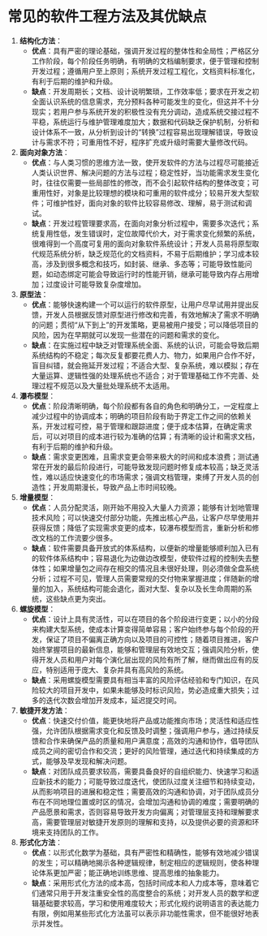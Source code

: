 # 常见的软件工程方法及其优缺点

1. **结构化方法**：
    - **优点**：具有严密的理论基础，强调开发过程的整体性和全局性；严格区分工作阶段，每个阶段任务明确，有明确的文档编制要求，便于管理和控制开发过程；遵循用户至上原则；系统开发过程工程化，文档资料标准化，有利于后期的维护和升级。
    - **缺点**：开发周期长；文档、设计说明繁琐，工作效率低；要求在开发之初全面认识系统的信息需求，充分预料各种可能发生的变化，但这并不十分现实；若用户参与系统开发的积极性没有充分调动，造成系统交接过程不平稳，系统运行与维护管理难度加大；数据和代码缺乏保护机制，分析和设计体系不一致，从分析到设计的“转换”过程容易出现理解错误，导致设计与需求不符；可重用性不好，程序扩充或升级时需要大量修改代码。
2. **面向对象方法**：
    - **优点**：与人类习惯的思维方法一致，使开发软件的方法与过程尽可能接近人类认识世界、解决问题的方法与过程；稳定性好，当功能需求发生变化时，往往仅需要一些局部性的修改，而不会引起软件结构的整体改变；可重用性好，对象是比较理想的模块和可重用的软件成分；较易开发大型软件；可维护性好，面向对象的软件比较容易修改、理解，易于测试和调试。
    - **缺点**：开发过程管理要求高，在面向对象分析过程中，需要多次迭代；系统复用性低，发生错误时，定位故障代价大，对于需求变化频繁的系统，很难得到一个高度可复用的面向对象软件系统设计；开发人员易将原型取代规范系统分析，缺乏规范化的文档资料，不易于后期维护；学习成本较高，涉及到很多概念和技巧，如封装、继承、多态等；可能导致性能问题，如动态绑定可能会导致运行时的性能开销，继承可能导致内存占用增加；过度设计可能导致复杂度增加。
3. **原型法**：
    - **优点**：能够快速构建一个可以运行的软件原型，让用户尽早试用并提出反馈，开发人员根据反馈对原型进行修改和完善，有效地解决了需求不明确的问题；贯彻“从下到上”的开发策略，更易被用户接受；可以降低项目的风险，因为在早期就可以发现一些潜在的问题和需求的变化。
    - **缺点**：在实施过程中缺乏对管理系统全面、系统的认识，可能会导致后期系统结构的不稳定；每次反复都要花费人力、物力，如果用户合作不好，盲目纠错，就会拖延开发过程；不适合大型、复杂系统，难以模拟；存在大量运算、逻辑性强的处理系统也不适合；对于管理基础工作不完善、处理过程不规范以及大量批处理系统不太适用。
4. **瀑布模型**：
    - **优点**：阶段清晰明确，每个阶段都有各自的角色和明确分工，一定程度上减少过程中的协调成本；明确的项目阶段有助于界定工作之间的依赖关系，开发过程可控，易于管理和跟踪进度；便于成本估算，在确定需求后，可以对项目的成本进行较为准确的估算；有清晰的设计和需求文档，有利于后期的维护和升级。
    - **缺点**：需求变更困难，且需求变更会带来极大的时间和成本浪费；测试通常在开发的最后阶段进行，可能导致发现问题时修复成本较高；缺乏灵活性，难以适应快速变化的市场需求；强调文档管理，束缚了开发人员的创造性；开发周期漫长，导致产品上市时间较晚。
5. **增量模型**：
    - **优点**：人员分配灵活，刚开始不用投入大量人力资源；能够有计划地管理技术风险；可以快速交付部分功能，先推出核心产品，让客户尽早使用并获得反馈；降低了实现需求变更的成本，较瀑布模型而言，重新分析和修改文档的工作流要少很多。
    - **缺点**：软件需要具备开放式的体系结构，以便新的增量能够顺利加入已有的软件体系结构中；容易退化为边做边改模型，使软件过程的控制失去整体性；如果增量包之间存在相交的情况且未很好处理，则必须做全盘系统分析；过程不可见，管理人员需要常规的交付物来掌握进度；伴随新的增量的加入，系统结构可能会退化，面对大型、复杂以及长生命周期的系统，这些缺点更为突出。
6. **螺旋模型**：
    - **优点**：设计上具有灵活性，可以在项目的各个阶段进行变更；以小的分段来构建大型系统，使成本计算变得简单容易；客户始终参与每个阶段的开发，保证了项目不偏离正确方向以及项目的可控性；随着项目推进，客户始终掌握项目的最新信息，能够和管理层有效地交互；强调风险分析，使得开发人员和用户对每个演化层出现的风险有所了解，继而做出应有的反应，特别适用于庞大、复杂并具有高风险的系统。
    - **缺点**：采用螺旋模型需要具有相当丰富的风险评估经验和专门知识，在风险较大的项目开发中，如果未能够及时标识风险，势必造成重大损失；过多的迭代次数会增加开发成本，延迟提交时间。
7. **敏捷开发方法**：
    - **优点**：快速交付价值，能更快地将产品或功能推向市场；灵活性和适应性强，允许团队根据需求变化和反馈及时调整；强调用户参与，通过持续反馈和合作来确保产品的质量和用户满意度；高效的沟通和协作，倡导团队成员之间的密切合作和交流；更好的风险管理，通过迭代和持续集成的方式，能够及早发现和解决问题。
    - **缺点**：对团队成员要求较高，需要具备良好的自组织能力、快速学习和适应新技术的能力；可能导致过度迭代，使团队过度关注细节和持续变动，从而影响项目的进展和稳定性；需要高效的沟通和协调，对于团队成员分布在不同地理位置或时区的情况，会增加沟通和协调的难度；需要明确的产品愿景和需求，否则容易导致开发方向偏离；对管理层支持和理解要求高，需要管理层对敏捷开发原则的理解和支持，以及提供必要的资源和环境来支持团队的工作。
8. **形式化方法**：
    - **优点**：以形式化数学为基础，具有严密性和精确性，能够有效地减少错误的发生；可以精确地揭示各种逻辑规律，制定相应的逻辑规则，使各种理论体系更加严密；能正确地训练思维、提高思维的抽象能力。
    - **缺点**：采用形式化方法的成本高，包括时间成本和人力成本等，意味着它们通常只用于开发注重安全性的高度整合的系统；对开发人员的数学和逻辑基础要求较高，学习和使用难度较大；形式化规约说明语言的表达能力有限，例如用某些形式化方法虽可以表示非功能性需求，但不能很好地表示并发性。
